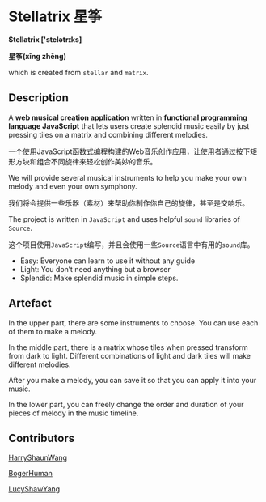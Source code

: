 # Stellatrix 星筝

**Stellatrix ['stelətrɪks]**

**星筝(xīng zhēng)**

which is created from `stellar` and `matrix`.

## Description

A  **web musical creation application** written in **functional programming language JavaScript** that lets users create splendid music easily by just pressing tiles on a matrix and combining different melodies.

一个使用JavaScript函数式编程构建的Web音乐创作应用，让使用者通过按下矩形方块和组合不同旋律来轻松创作美妙的音乐。

We will provide several musical instruments to help you make your own melody and even your own symphony.

我们将会提供一些乐器（素材）来帮助你制作你自己的旋律，甚至是交响乐。

The project is written in `JavaScript` and uses helpful `sound` libraries of `Source`. 

这个项目使用`JavaScript`编写，并且会使用一些`Source`语言中有用的`sound`库。

+ Easy: Everyone can learn to use it without any guide
+ Light: You don’t need anything but a browser
+ Splendid: Make splendid music in simple steps.

## Artefact

In the upper part, there are some instruments to choose. You can use each of them to make a melody.

In the middle part, there is a matrix whose tiles when pressed transform from dark to light. Different combinations of light and dark tiles will make different melodies.

After you make a melody, you can save it so that you can apply it into your music.

In the lower part, you can freely change the order and duration of your pieces of melody in the music timeline.

## Contributors

[HarryShaunWang](https://github.com/HarryShaunWang)

[BogerHuman](https://github.com/BogerHuman)

[LucyShawYang](https://github.com/LucyShawYang)